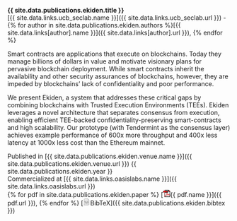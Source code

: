 **{{ site.data.publications.ekiden.title }}**  
[{{ site.data.links.ucb_seclab.name }}]({{ site.data.links.ucb_seclab.url }}) - 
{% for author in site.data.publications.ekiden.authors %}[{{ site.data.links[author].name }}]({{ site.data.links[author].url }}), {% endfor %}

Smart contracts are applications that execute on blockchains. Today they manage billions of dollars in value and motivate visionary plans for pervasive blockchain deployment. While smart contracts inherit the availability and other security assurances of blockchains, however, they are impeded by blockchains’ lack of confidentiality and poor performance.

We present Ekiden, a system that addresses these critical gaps by combining blockchains with Trusted Execution Environments (TEEs). Ekiden leverages a novel architecture that separates consensus from execution, enabling efficient TEE-backed confidentiality-preserving smart-contracts and high scalability. Our prototype (with Tendermint as the consensus layer) achieves example performance of 600x more throughput and 400x less latency at 1000x less cost than the Ethereum mainnet.

Published in [{{ site.data.publications.ekiden.venue.name }}]({{ site.data.publications.ekiden.venue.url }}) {{ site.data.publications.ekiden.year }}   
Commercialized at [{{ site.data.links.oasislabs.name }}]({{ site.data.links.oasislabs.url }})  
{% for pdf in site.data.publications.ekiden.paper %} [![](/img/ico/pdf.gif){{ pdf.name }}]({{ pdf.url }}), {% endfor %}
[![](/img/ico/tex.png)BibTeX]({{ site.data.publications.ekiden.bibtex }})

